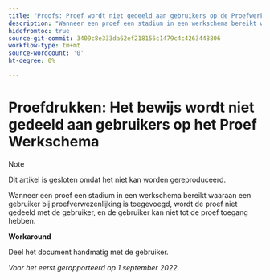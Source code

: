 ```yaml
---
title: "Proofs: Proef wordt niet gedeeld aan gebruikers op de Proefwerkstroom"
description: "Wanneer een proef een stadium in een werkschema bereikt waaraan een gebruiker bij proefverwezenlijking is toegevoegd, wordt de proef niet gedeeld met de gebruiker, en de gebruiker kan niet tot de proef toegang hebben."
hidefromtoc: true
source-git-commit: 3409c8e333da62ef218156c1479c4c4263448806
workflow-type: tm+mt
source-wordcount: '0'
ht-degree: 0%

---
```



# Proefdrukken: Het bewijs wordt niet gedeeld aan gebruikers op het Proef Werkschema

<!--This article is on the WF and WFP TOCs-->

>[!NOTE]
>
>Dit artikel is gesloten omdat het niet kan worden gereproduceerd.

Wanneer een proef een stadium in een werkschema bereikt waaraan een gebruiker bij proefverwezenlijking is toegevoegd, wordt de proef niet gedeeld met de gebruiker, en de gebruiker kan niet tot de proef toegang hebben.

**Workaround**

Deel het document handmatig met de gebruiker.

_Voor het eerst gerapporteerd op 1 september 2022._

